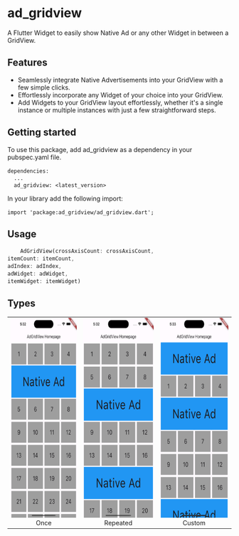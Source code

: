 # ad_gridview

A Flutter Widget to easily show Native Ad or any other Widget in between a GridView.


## Features

- Seamlessly integrate Native Advertisements into your GridView with a few simple clicks.
- Effortlessly incorporate any Widget of your choice into your GridView.
- Add Widgets to your GridView layout effortlessly, whether it's a single instance or multiple instances with just a few straightforward steps.

## Getting started

To use this package, add ad_gridview as a dependency in your pubspec.yaml file.
```
dependencies:
  ...
  ad_gridview: <latest_version>
```
In your library add the following import:
```
import 'package:ad_gridview/ad_gridview.dart';
```
## Usage

```dart
    AdGridView(crossAxisCount: crossAxisCount,
itemCount: itemCount,
adIndex: adIndex,
adWidget: adWidget,
itemWidget: itemWidget)
```

## **Types**

<table>
   <tr>
      <td align="center">
         <img src="https://raw.githubusercontent.com/RajNarola29/ad_gridview/main/image/example_1.png" width="100%" height="450px" />
         <br>
         Once
      </td>
      <td align="center">
         <img src="https://raw.githubusercontent.com/RajNarola29/ad_gridview/main/image/example_2.png" width="100%" height="450px" />
         <br>
         Repeated
      </td>
      <td align="center">
         <img src="https://raw.githubusercontent.com/RajNarola29/ad_gridview/main/image/example_3.png" width="100%" height="450px" />
         <br>
         Custom
      </td>
   </tr>
</table>
